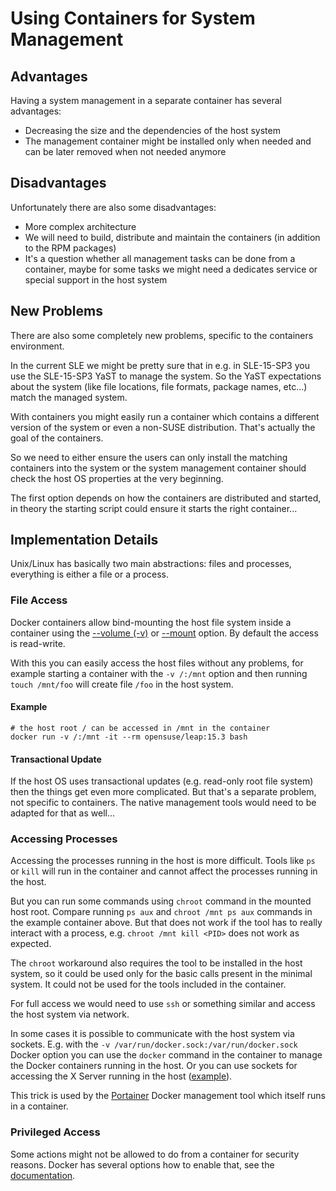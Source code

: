 # Using Containers for System Management

## Advantages

Having a system management in a separate container has several advantages:

- Decreasing the size and the dependencies of the host system
- The management container might be installed only when needed and can be later
  removed when not needed anymore

## Disadvantages

Unfortunately there are also some disadvantages:

- More complex architecture
- We will need to build, distribute and maintain the containers
  (in addition to the RPM packages)
- It's a question whether all management tasks can be done from a container,
  maybe for some tasks we might need a dedicates service or special support
  in the host system

## New Problems

There are also some completely new problems, specific to the containers environment.

In the current SLE we might be pretty sure that in e.g. in SLE-15-SP3 you use the
SLE-15-SP3 YaST to manage the system. So the YaST expectations about the system
(like file locations, file formats, package names, etc...) match the managed
system.

With containers you might easily run a container which contains a different version
of the system or even a non-SUSE distribution. That's actually the goal of the
containers.

So we need to either ensure the users can only install the matching containers
into the system or the system management container should check the host OS
properties at the very beginning.

The first option depends on how the containers are distributed and started,
in theory the starting script could ensure it starts the right container...

## Implementation Details

Unix/Linux has basically two main abstractions: files and processes, everything
is either a file or a process.

### File Access

Docker containers allow bind-mounting the host file system inside a container
using the
[--volume (-v)](
https://docs.docker.com/engine/reference/commandline/run/#mount-volume--v---read-only)
or [--mount](
https://docs.docker.com/engine/reference/commandline/run/#add-bind-mounts-or-volumes-using-the---mount-flag
) option. By default the access is read-write.

With this you can easily access the host files without any problems, for example
starting a container with the `-v /:/mnt` option and then running `touch /mnt/foo`
will create file `/foo` in the host system.

#### Example

```shell
# the host root / can be accessed in /mnt in the container
docker run -v /:/mnt -it --rm opensuse/leap:15.3 bash
```

#### Transactional Update

If the host OS uses transactional updates (e.g. read-only root file system)
then the things get even more complicated. But that's a separate problem, not
specific to containers. The native management tools would need to be adapted for
that as well...

### Accessing Processes

Accessing the processes running in the host is more difficult. Tools like `ps` or
`kill` will run in the container and cannot affect the processes running in the host.

But you can run some commands using `chroot` command in the mounted host root.
Compare running `ps aux` and `chroot /mnt ps aux` commands in the example container
above. But that does not work if the tool has to really interact with a process,
e.g. `chroot /mnt kill <PID>` does not work as expected.

The `chroot` workaround also requires the tool to be installed in the host system,
so it could be used only for the basic calls present in the minimal system. It
could not be used for the tools included in the container.

For full access we would need to use `ssh` or something similar and access the
host system via network.

In some cases it is possible to communicate with the host system via sockets.
E.g. with the `-v /var/run/docker.sock:/var/run/docker.sock` Docker option
you can use the `docker` command in the container to manage the Docker containers
running in the host. Or you can use sockets for accessing the X Server running
in the host ([example](
https://github.com/yast/yast-widget-demo/blob/master/docker/run.sh#L20-L22
)).

This trick is used by the [Portainer](
https://docs.portainer.io/v/ce-2.11/start/install/server/docker/linux) Docker
management tool which itself runs in a container.

### Privileged Access

Some actions might not be allowed to do from a container for security reasons.
Docker has several options how to enable that, see the [documentation](
https://docs.docker.com/engine/reference/run/#runtime-privilege-and-linux-capabilities
).
